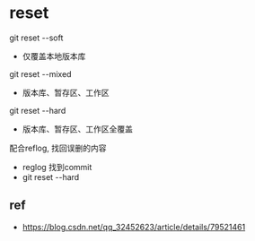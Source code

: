 

# reset

git reset --soft

- 仅覆盖本地版本库

git reset --mixed

- 版本库、暂存区、工作区

git reset --hard

- 版本库、暂存区、工作区全覆盖



配合reflog, 找回误删的内容

- reglog 找到commit
- git reset --hard <commit>

## ref

- https://blog.csdn.net/qq_32452623/article/details/79521461